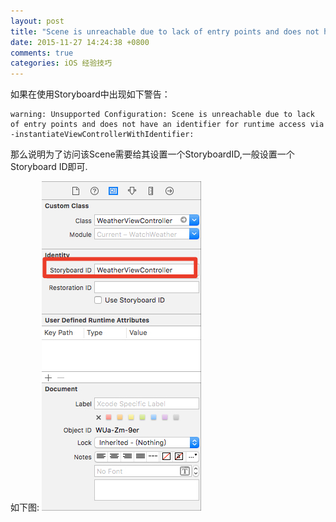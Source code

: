 ```yaml
---
layout: post
title: "Scene is unreachable due to lack of entry points and does not have an identifier for runtime access"
date: 2015-11-27 14:24:38 +0800
comments: true
categories: iOS 经验技巧
---
```


如果在使用Storyboard中出现如下警告：

	warning: Unsupported Configuration: Scene is unreachable due to lack of entry points and does not have an identifier for runtime access via -instantiateViewControllerWithIdentifier:
	
那么说明为了访问该Scene需要给其设置一个StoryboardID,一般设置一个Storyboard ID即可.

如下图:
![img](/images/StoryboardID.jpg)
	